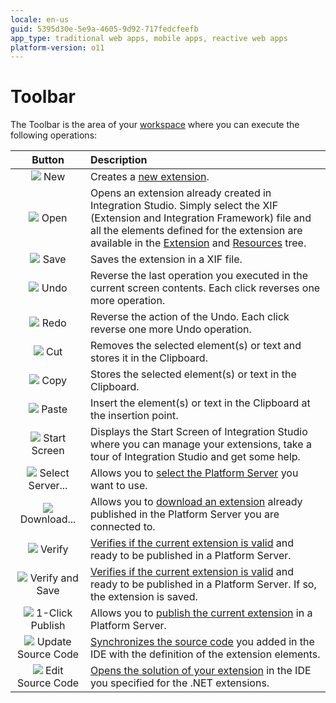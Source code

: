 ```yaml
---
locale: en-us
guid: 5395d30e-5e9a-4605-9d92-717fedcfeefb
app_type: traditional web apps, mobile apps, reactive web apps
platform-version: o11
---
```


# Toolbar

The Toolbar is the area of your [workspace](<workspace.md>) where you can execute the following operations:

Button | Description
:-----:|:-----------
![](images/file-new.gif) New | Creates a [new extension](<../../extensibility-and-integration/integration-studio/extension-life-cycle/extension-create.md>).
![](images/file-open.gif) Open | Opens an extension already created in Integration Studio. Simply select the XIF (Extension and Integration Framework) file and all the elements defined for the extension are available in the [Extension](<multi-tree-navigator.md>) and [Resources](<resources-tree.md>) tree.
![](images/file-save.gif) Save | Saves the extension in a XIF file.
![](images/file-undo.gif) Undo | Reverse the last operation you executed in the current screen contents. Each click reverses one more operation.
![](images/file-redo.gif) Redo | Reverse the action of the Undo. Each click reverse one more Undo operation.
![](images/file-cut.gif) Cut | Removes the selected element(s) or text and stores it in the Clipboard.
![](images/file-copy.gif) Copy | Stores the selected element(s) or text in the Clipboard.
![](images/file-paste.gif) Paste | Insert the element(s) or text in the Clipboard at the insertion point.
![](images/home.gif) Start Screen | Displays the Start Screen of Integration Studio where you can manage your extensions, take a tour of Integration Studio and get some help.
![](images/connect-server.gif) Select Server... | Allows you to [select the Platform Server](<menu/file/server-select-window.md>) you want to use.
![](images/download-icon.gif) Download... | Allows you to [download an extension](<../../extensibility-and-integration/integration-studio/managing-extensions/extension-download.md>) already published in the Platform Server you are connected to.
![](images/validate.gif) Verify | [Verifies if the current extension is valid](<../../extensibility-and-integration/integration-studio/extension-life-cycle/extension-verify.md>) and ready to be published in a Platform Server.
![](images/verify-save-icon.gif) Verify and Save | [Verifies if the current extension is valid](<../../extensibility-and-integration/integration-studio/extension-life-cycle/extension-verify.md>) and ready to be published in a Platform Server. If so, the extension is saved.
![](images/1-click-publish-icon.gif) 1-Click Publish | Allows you to [publish the current extension](<../../extensibility-and-integration/integration-studio/extension-life-cycle/extension-1-cp.md>) in a Platform Server.
![](images/update-source-code.gif) Update Source Code | [Synchronizes the source code](<../../extensibility-and-integration/integration-studio/extension-life-cycle/extension-update-source-code.md>) you added in the IDE with the definition of the extension elements.
![](images/launch-ide-net.gif) Edit Source Code | [Opens the solution of your extension](<../../extensibility-and-integration/integration-studio/extension-life-cycle/extension-code-edit.md>) in the IDE you specified for the .NET extensions.
